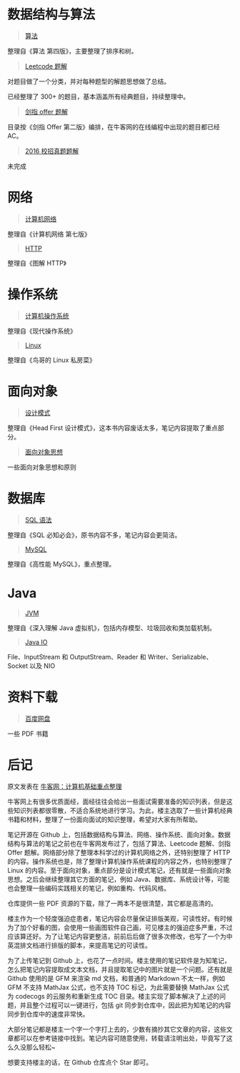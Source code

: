 # 数据结构与算法

> [算法](https://github.com/CyC2018/InnterviewNotes/blob/master/notes/算法.md)

整理自《算法 第四版》，主要整理了排序和树。

> [Leetcode 题解](https://github.com/CyC2018/InnterviewNotes/blob/master/notes/Leetcode%20题解.md)

对题目做了一个分类，并对每种题型的解题思想做了总结。

已经整理了 300+ 的题目，基本涵盖所有经典题目，持续整理中。

> [剑指 offer 题解](https://github.com/CyC2018/InnterviewNotes/blob/master/notes/剑指%20offer%20题解.md)

目录按《剑指 Offer 第二版》编排，在牛客网的在线编程中出现的题目都已经 AC。

> [2016 校招真题题解](https://github.com/CyC2018/InnterviewNotes/blob/master/notes/2016%20校招真题题解.md)

未完成

# 网络

> [计算机网络](https://github.com/CyC2018/InnterviewNotes/blob/master/notes/计算机网络.md)

整理自《计算机网络 第七版》

> [HTTP](https://github.com/CyC2018/InnterviewNotes/blob/master/notes/HTTP.md)

整理自《图解 HTTP》

# 操作系统

> [计算机操作系统](https://github.com/CyC2018/InnterviewNotes/blob/master/notes/计算机操作系统.md)

整理自《现代操作系统》

> [Linux](https://github.com/CyC2018/InnterviewNotes/blob/master/notes/Linux.md)

整理自《鸟哥的 Linux 私房菜》

# 面向对象

> [设计模式](https://github.com/CyC2018/InnterviewNotes/blob/master/notes/设计模式.md)

整理自《Head First 设计模式》，这本书内容废话太多，笔记内容提取了重点部分。

> [面向对象思想](https://github.com/CyC2018/InnterviewNotes/blob/master/notes/面向对象思想.md)

一些面向对象思想和原则

# 数据库

> [SQL 语法](https://github.com/CyC2018/InnterviewNotes/blob/master/notes/SQL%20语法.md)

整理自《SQL 必知必会》，原书内容不多，笔记内容会更简洁。

> [MySQL](https://github.com/CyC2018/InnterviewNotes/blob/master/notes/MySQL.md)

整理自《高性能 MySQL》，重点整理。

# Java

> [JVM](https://github.com/CyC2018/InnterviewNotes/blob/master/notes/JVM.md)

整理自《深入理解 Java 虚拟机》，包括内存模型、垃圾回收和类加载机制。

> [Java IO](https://github.com/CyC2018/InnterviewNotes/blob/master/notes/Java%20IO.md)

File、InputStream 和 OutputStream、Reader 和 Writer、Serializable、Socket 以及 NIO

# 资料下载

> [百度网盘](https://pan.baidu.com/s/1o9oD1s2#list/path=%2F)

一些 PDF 书籍

# 后记

原文发表在 [牛客网：计算机基础重点整理](https://www.nowcoder.com/discuss/66985)

牛客网上有很多优质面经，面经往往会给出一些面试需要准备的知识列表，但是这些知识列表都很零散，不适合系统地进行学习。为此，楼主选取了一些计算机经典书籍和材料，整理了一份面向面试的知识整理，希望对大家有所帮助。

笔记开源在 Github 上，包括数据结构与算法、网络、操作系统、面向对象。数据结构与算法的笔记之前也在牛客网发布过了，包括了算法、Leetcode 题解、剑指 Offer 题解。网络部分除了整理本科学过的计算机网络之外，还特别整理了 HTTP 的内容。操作系统也是，除了整理计算机操作系统课程的内容之外，也特别整理了 Linux 的内容。至于面向对象，重点部分是设计模式笔记，还有就是一些面向对象思想。之后会继续整理其它方面的笔记，例如 Java、数据库、系统设计等，可能也会整理一些编码实践相关的笔记，例如重构、代码风格。

仓库提供一些 PDF 资源的下载，除了一两本不是很清楚，其它都是高清的。

楼主作为一个轻度强迫症患者，笔记内容会尽量保证排版美观，可读性好。有时候为了加个好看的图，会使用一些画图软件自己画，可见楼主的强迫症多严重，不过应该算还好。为了让笔记内容更整洁，前前后后做了很多次修改，也写了一个为中英混排文档进行排版的脚本，来提高笔记的可读性。

为了上传笔记到 Github 上，也花了一点时间。楼主使用的笔记软件是为知笔记，怎么把笔记内容提取成文本文档，并且提取笔记中的图片就是一个问题。还有就是 Github 使用的是 GFM 来渲染 md 文档，和普通的 Markdown 不太一样，例如 GFM 不支持 MathJax 公式，也不支持 TOC 标记，为此需要替换 MathJax 公式为 codecogs 的云服务和重新生成 TOC 目录。楼主实现了脚本解决了上述的问题，并且整个过程可以一键进行，包括 git 同步到仓库中，因此把为知笔记的内容同步到仓库中的速度非常快。

大部分笔记都是楼主一个字一个字打上去的，少数有摘抄其它文章的内容，这些文章都可以在参考链接中找到。笔记内容可随意使用，转载请注明出处，毕竟写了这么久没那么轻松~

想要支持楼主的话，在 Github 仓库点个 Star 即可。